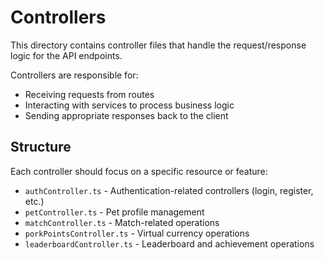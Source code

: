 # Controllers

This directory contains controller files that handle the request/response logic for the API endpoints.

Controllers are responsible for:
- Receiving requests from routes
- Interacting with services to process business logic
- Sending appropriate responses back to the client

## Structure

Each controller should focus on a specific resource or feature:

- `authController.ts` - Authentication-related controllers (login, register, etc.)
- `petController.ts` - Pet profile management
- `matchController.ts` - Match-related operations
- `porkPointsController.ts` - Virtual currency operations
- `leaderboardController.ts` - Leaderboard and achievement operations
